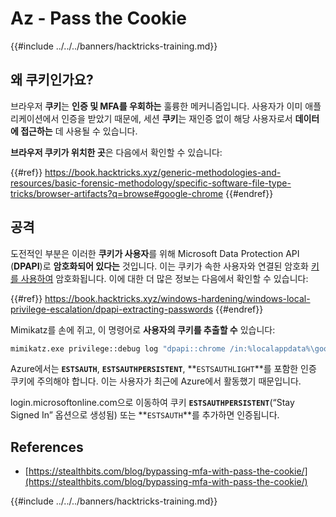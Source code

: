# Az - Pass the Cookie

{{#include ../../../banners/hacktricks-training.md}}

## 왜 쿠키인가요?

브라우저 **쿠키**는 **인증 및 MFA를 우회하는** 훌륭한 메커니즘입니다. 사용자가 이미 애플리케이션에서 인증을 받았기 때문에, 세션 **쿠키**는 재인증 없이 해당 사용자로서 **데이터에 접근하는** 데 사용될 수 있습니다.

**브라우저 쿠키가 위치한 곳**은 다음에서 확인할 수 있습니다:

{{#ref}}
https://book.hacktricks.xyz/generic-methodologies-and-resources/basic-forensic-methodology/specific-software-file-type-tricks/browser-artifacts?q=browse#google-chrome
{{#endref}}

## 공격

도전적인 부분은 이러한 **쿠키가 사용자**를 위해 Microsoft Data Protection API (**DPAPI**)로 **암호화되어 있다는** 것입니다. 이는 쿠키가 속한 사용자와 연결된 암호화 [키를 사용하여](https://book.hacktricks.xyz/windows-hardening/windows-local-privilege-escalation/dpapi-extracting-passwords) 암호화됩니다. 이에 대한 더 많은 정보는 다음에서 확인할 수 있습니다:

{{#ref}}
https://book.hacktricks.xyz/windows-hardening/windows-local-privilege-escalation/dpapi-extracting-passwords
{{#endref}}

Mimikatz를 손에 쥐고, 이 명령어로 **사용자의 쿠키를 추출할 수** 있습니다:
```bash
mimikatz.exe privilege::debug log "dpapi::chrome /in:%localappdata%\google\chrome\USERDA~1\default\cookies /unprotect" exit
```
Azure에서는 **`ESTSAUTH`**, **`ESTSAUTHPERSISTENT`**, **`ESTSAUTHLIGHT`**를 포함한 인증 쿠키에 주의해야 합니다. 이는 사용자가 최근에 Azure에서 활동했기 때문입니다.

login.microsoftonline.com으로 이동하여 쿠키 **`ESTSAUTHPERSISTENT`**(“Stay Signed In” 옵션으로 생성됨) 또는 **`ESTSAUTH`**를 추가하면 인증됩니다.

## References

- [https://stealthbits.com/blog/bypassing-mfa-with-pass-the-cookie/](https://stealthbits.com/blog/bypassing-mfa-with-pass-the-cookie/)

{{#include ../../../banners/hacktricks-training.md}}
